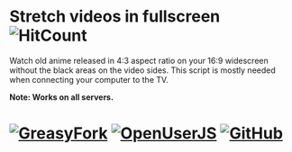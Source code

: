 # Stretch videos in fullscreen ![HitCount][hc]
Watch old anime released in 4:3 aspect ratio on your 16:9 widescreen without the black areas on the video sides. This script is mostly needed when connecting your computer to the TV.

**Note: Works on all servers.**

# [![GreasyFork][b1]][l1] [![OpenUserJS][b2]][l2] [![GitHub][b3]][l3]


  [hc]: http://hits.dwyl.io/skqnder/userscripts-collection/tree/master/KissAnime%20Stretch%20videos%20in%20fullscreen.svg
  [b1]: https://img.shields.io/badge/Install-GreasyFork-red.svg?longCache=true&style=for-the-badge&
  [b2]: https://img.shields.io/badge/Install-OpenUserJS-blue.svg?longCache=true&style=for-the-badge
  [b3]: https://img.shields.io/badge/Install-GitHub-lightgrey.svg?longCache=true&style=for-the-badge

  [l1]: https://greasyfork.org/en/scripts/33126-kissanime-stretch-videos-in-fullscreen
  [l2]: https://openuserjs.org/scripts/eskander/[KissAnime]_Stretch_videos_in_fullscreen
  [l3]: https://github.com/skqnder/userscripts-collection/raw/master/KissAnime%20Stretch%20videos%20in%20fullscreen/stretch_videos_in_fullscreen.user.js
